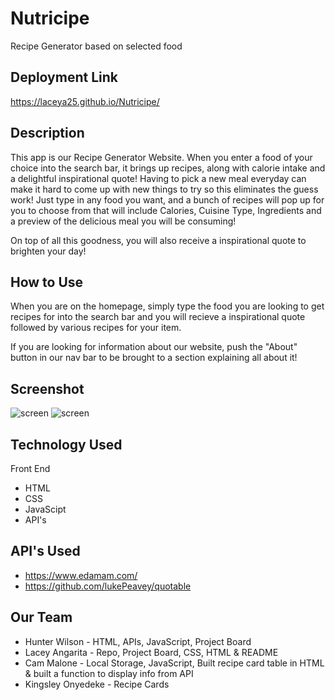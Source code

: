 # Nutricipe
Recipe Generator based on selected food  

## Deployment Link 

https://laceya25.github.io/Nutricipe/

## Description

This app is our Recipe Generator Website. When you enter a food of your choice into the search bar, it brings up recipes, along with calorie intake and a delightful inspirational quote! 
Having to pick a new meal everyday can make it hard to come up with new things to try so this eliminates the guess work! Just type in any food you want, and a bunch of recipes will pop up for you to choose from that will include Calories, Cuisine Type, Ingredients and a preview of the delicious meal you will be consuming! 

On top of all this goodness, you will also receive a inspirational quote to brighten your day! 

## How to Use

When you are on the homepage, simply type the food you are looking to get recipes for into the search bar and you will recieve 
a inspirational quote followed by various recipes for your item. 

If you are looking for information about our website, push the "About" button in our nav bar to be brought to a section explaining
all about it! 


## Screenshot
 ![screen](./assets/Images/first.png)
![screen](./assets/Images/Second.png)

## Technology Used 
Front End 

* HTML
* CSS
* JavaScipt
* API's

## API's Used 

* https://www.edamam.com/
* https://github.com/lukePeavey/quotable

## Our Team

* Hunter Wilson - HTML, APIs, JavaScript, Project Board
* Lacey Angarita - Repo, Project Board, CSS, HTML & README
* Cam Malone - Local Storage, JavaScript, Built recipe card table in HTML & built a function to display info from API
* Kingsley Onyedeke - Recipe Cards

